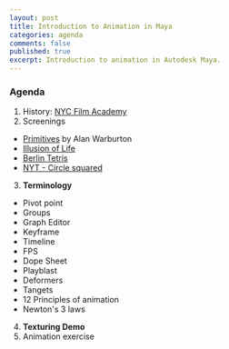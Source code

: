```yaml
---
layout: post
title: Introduction to Animation in Maya
categories: agenda
comments: false
published: true
excerpt: Introduction to animation in Autodesk Maya.
---
```


### Agenda

1. History: [NYC Film Academy](https://www.nyfa.edu/student-resources/quick-history-animation/)
2. Screenings
  - [Primitives](https://vimeo.com/194250040) by Alan Warburton
  - [Illusion of Life](https://vimeo.com/93206523)
  - [Berlin Tetris](https://vimeo.com/6736261)
  - [NYT - Circle squared](https://vimeo.com/17090753)
3. **Terminology**
  - Pivot point
  - Groups
  - Graph Editor
  - Keyframe
  - Timeline
  - FPS
  - Dope Sheet
  - Playblast
  - Deformers
  - Tangets
  - 12 Principles of animation
  - Newton's 3 laws
4. **Texturing Demo**
5. Animation exercise
